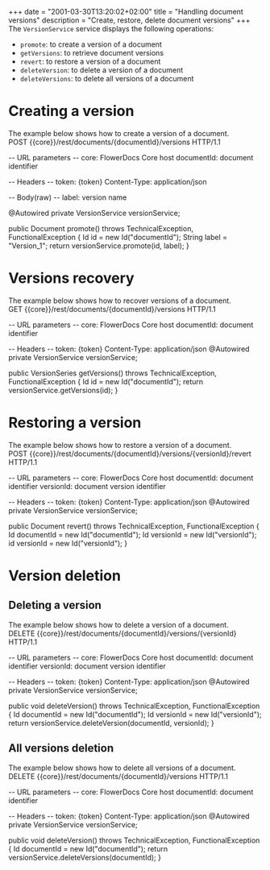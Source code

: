 +++
date = "2001-03-30T13:20:02+02:00"
title = "Handling document versions"
description = "Create, restore, delete document versions"
+++
The `VersionService` service displays the following operations:

* `promote`: to create a version of a document
* `getVersions`: to retrieve document versions
* `revert`: to restore a version of a document
* `deleteVersion`: to delete a version of a document
* `deleteVersions`: to delete all versions of a document

# Creating a version

The example below shows how to create a version of a document.
<br/>
POST {{core}}/rest/documents/{documentId}/versions HTTP/1.1

-- URL parameters --
core: FlowerDocs Core host
documentId: document identifier

-- Headers --
token: {token}
Content-Type: application/json

-- Body(raw) --
label: version name

@Autowired
private VersionService<Document> versionService;

public Document promote() throws TechnicalException, FunctionalException
{
	Id id = new Id("documentId");
	String label = "Version_1";
	return versionService.promote(id, label);
}

# Versions recovery

The example below shows how to recover versions of a document.
<br/>
GET {{core}}/rest/documents/{documentId}/versions HTTP/1.1

-- URL parameters --
core: FlowerDocs Core host
documentId: document identifier

-- Headers --
token: {token}
Content-Type: application/json
@Autowired
private VersionService<Document> versionService;

public VersionSeries getVersions() throws TechnicalException, FunctionalException
{
	Id id = new Id("documentId");
	return versionService.getVersions(id);
}

# Restoring a version

The example below shows how to restore a version of a document.
<br/>
POST {{core}}/rest/documents/{documentId}/versions/{versionId}/revert HTTP/1.1

-- URL parameters --
core: FlowerDocs Core host
documentId: document identifier
versionId: document version identifier

-- Headers --
token: {token}
Content-Type: application/json
@Autowired
private VersionService<Document> versionService;

public Document revert() throws TechnicalException, FunctionalException
{
	Id documentId = new Id("documentId");
	Id versionId = new Id("versionId");
	id versionId = new Id("versionId");
}

# Version deletion

## Deleting a version

The example below shows how to delete a version of a document.
<br/>
DELETE {{core}}/rest/documents/{documentId}/versions/{versionId} HTTP/1.1

-- URL parameters --
core: FlowerDocs Core host
documentId: document identifier
versionId: document version identifier

-- Headers --
token: {token}
Content-Type: application/json
@Autowired
private VersionService<Document> versionService;

public void deleteVersion() throws TechnicalException, FunctionalException
{
	Id documentId = new Id("documentId");
	Id versionId = new Id("versionId");
	return versionService.deleteVersion(documentId, versionId);
}

## All versions deletion

The example below shows how to delete all versions of a document.
<br/>
DELETE {{core}}/rest/documents/{documentId}/versions HTTP/1.1

-- URL parameters --
core: FlowerDocs Core host
documentId: document identifier

-- Headers --
token: {token}
Content-Type: application/json
@Autowired
private VersionService<Document> versionService;

public void deleteVersion() throws TechnicalException, FunctionalException
{
	Id documentId = new Id("documentId");
	return versionService.deleteVersions(documentId);
}
